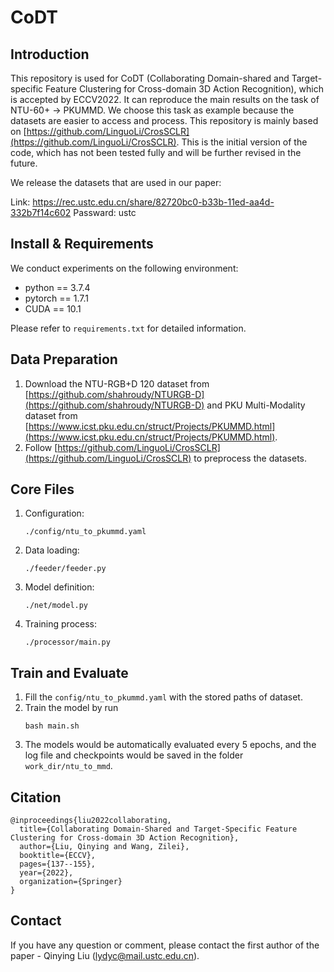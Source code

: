 # CoDT
## Introduction
This repository is used for CoDT (Collaborating Domain-shared and Target-specific Feature Clustering for Cross-domain 3D Action Recognition), which is accepted by ECCV2022. It can reproduce the main results on the task of NTU-60+ -> PKUMMD. We choose this task as example because the datasets are easier to access and process. This repository is mainly based on [https://github.com/LinguoLi/CrosSCLR](https://github.com/LinguoLi/CrosSCLR). This is the initial version of the code, which has not been tested fully and will be further revised in the future.

We release the datasets that are used in our paper:

Link: https://rec.ustc.edu.cn/share/82720bc0-b33b-11ed-aa4d-332b7f14c602
Passward: ustc

## Install & Requirements
We conduct experiments on the following environment: 

* python == 3.7.4 
* pytorch == 1.7.1 
* CUDA == 10.1 

Please refer to `requirements.txt` for detailed information.
## Data Preparation
1. Download the NTU-RGB+D 120 dataset from [https://github.com/shahroudy/NTURGB-D](https://github.com/shahroudy/NTURGB-D) and
PKU Multi-Modality dataset from [https://www.icst.pku.edu.cn/struct/Projects/PKUMMD.html](https://www.icst.pku.edu.cn/struct/Projects/PKUMMD.html). 
2. Follow [https://github.com/LinguoLi/CrosSCLR](https://github.com/LinguoLi/CrosSCLR) to preprocess the datasets.
## Core Files
1. Configuration:
   
   `./config/ntu_to_pkummd.yaml`
2. Data loading: 
   
   `./feeder/feeder.py`
3. Model definition:

   `./net/model.py`
4. Training process: 

   `./processor/main.py`
## Train and Evaluate
1. Fill the `config/ntu_to_pkummd.yaml` with the stored paths of dataset. 
2. Train the model by run 
   ```
   bash main.sh
   ```
3. The models would be automatically evaluated every 5 epochs, and the log file and checkpoints would be saved in the folder `work_dir/ntu_to_mmd`.

## Citation
~~~~
@inproceedings{liu2022collaborating,
  title={Collaborating Domain-Shared and Target-Specific Feature Clustering for Cross-domain 3D Action Recognition},
  author={Liu, Qinying and Wang, Zilei},
  booktitle={ECCV},
  pages={137--155},
  year={2022},
  organization={Springer}
}
~~~~

## Contact
If you have any question or comment, please contact the first author of the paper - Qinying Liu (lydyc@mail.ustc.edu.cn).
